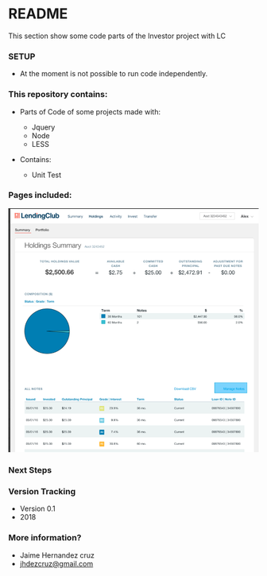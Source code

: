 # README #

This section show some code parts of the Investor project with LC

### SETUP ###

* At the moment is not possible to run code independently.

### This repository contains: ###

* Parts of Code of some projects made with: 
	* Jquery
	* Node
	* LESS

* Contains:
	* Unit Test	

### Pages included: ###
![Alt text](readme-files/holdings-page.png?raw=true "Holdings page")

### Next Steps ###

### Version Tracking ###
* Version 0.1
* 2018

### More information? ###

* Jaime Hernandez cruz
* jhdezcruz@gmail.com
